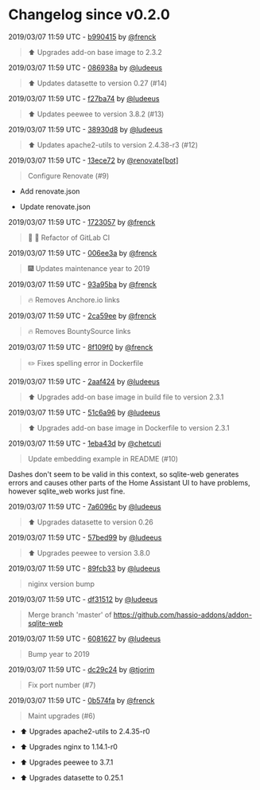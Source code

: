 # Changelog since v0.2.0

2019/03/07 11:59 UTC - [b990415](https://github.com/hassio-addons/addon-sqlite-web/commit/b990415b5d956500b3652bcb37f4bc2e11f4a847) by [@frenck](https://github.com/frenck)
> :arrow_up: Upgrades add-on base image to 2.3.2 

2019/03/07 11:59 UTC - [086938a](https://github.com/hassio-addons/addon-sqlite-web/commit/086938a0c8a3bbe21a9fe63bee561b1574fb90a7) by [@ludeeus](https://github.com/ludeeus)
> :arrow_up: Updates datasette to version 0.27 (#14) 

2019/03/07 11:59 UTC - [f27ba74](https://github.com/hassio-addons/addon-sqlite-web/commit/f27ba7427ec40115db86afc3ffae112e2b1f1fd5) by [@ludeeus](https://github.com/ludeeus)
> :arrow_up: Updates peewee to version 3.8.2 (#13) 

2019/03/07 11:59 UTC - [38930d8](https://github.com/hassio-addons/addon-sqlite-web/commit/38930d844e0db58d6ea25264640b861afcc36f9f) by [@ludeeus](https://github.com/ludeeus)
> :arrow_up: Updates apache2-utils to version 2.4.38-r3 (#12) 

2019/03/07 11:59 UTC - [13ece72](https://github.com/hassio-addons/addon-sqlite-web/commit/13ece7276ab8f550de123f6ace77e5c152ecdb4c) by [@renovate[bot]](https://github.com/apps/renovate)
> Configure Renovate (#9)

* Add renovate.json

* Update renovate.json 

2019/03/07 11:59 UTC - [1723057](https://github.com/hassio-addons/addon-sqlite-web/commit/1723057dfbc0a6d3739058964e809878f86eedc9) by [@frenck](https://github.com/frenck)
> :tractor: :rocket: Refactor of GitLab CI 

2019/03/07 11:59 UTC - [006ee3a](https://github.com/hassio-addons/addon-sqlite-web/commit/006ee3a822333743d0e90259eb0b15468886f387) by [@frenck](https://github.com/frenck)
> :fireworks: Updates maintenance year to 2019 

2019/03/07 11:59 UTC - [93a95ba](https://github.com/hassio-addons/addon-sqlite-web/commit/93a95baa298949c5d5a46fee6897ae6049de4311) by [@frenck](https://github.com/frenck)
> :fire: Removes Anchore.io links 

2019/03/07 11:59 UTC - [2ca59ee](https://github.com/hassio-addons/addon-sqlite-web/commit/2ca59ee84b2bd2bfd74a6cd16bda951a2f29b38c) by [@frenck](https://github.com/frenck)
> :fire: Removes BountySource links 

2019/03/07 11:59 UTC - [8f109f0](https://github.com/hassio-addons/addon-sqlite-web/commit/8f109f071feece4778538b8a27a9d89b9cc55aab) by [@frenck](https://github.com/frenck)
> :pencil2: Fixes spelling error in Dockerfile 

2019/03/07 11:59 UTC - [2aaf424](https://github.com/hassio-addons/addon-sqlite-web/commit/2aaf424fd2c44e205119105980df2233a4191ce8) by [@ludeeus](https://github.com/ludeeus)
> :arrow_up: Upgrades add-on base image in build file to version 2.3.1 

2019/03/07 11:59 UTC - [51c6a96](https://github.com/hassio-addons/addon-sqlite-web/commit/51c6a961271b01ce22149b806245127275129abe) by [@ludeeus](https://github.com/ludeeus)
> :arrow_up: Upgrades add-on base image in Dockerfile to version 2.3.1 

2019/03/07 11:59 UTC - [1eba43d](https://github.com/hassio-addons/addon-sqlite-web/commit/1eba43d8a7d80b9141815523d2ddc99e568e7282) by [@chetcuti](https://github.com/chetcuti)
> Update embedding example in README (#10)

Dashes don't seem to be valid in this context, so sqlite-web generates
errors and causes other parts of the Home Assistant UI to have problems,
however sqlite_web works just fine. 

2019/03/07 11:59 UTC - [7a6096c](https://github.com/hassio-addons/addon-sqlite-web/commit/7a6096c316161efa2dbfe877fdbb60b7b477958d) by [@ludeeus](https://github.com/ludeeus)
> :arrow_up: Upgrades datasette to version 0.26 

2019/03/07 11:59 UTC - [57bed99](https://github.com/hassio-addons/addon-sqlite-web/commit/57bed99bcbc227caf79b561f2d3ee186e22ce147) by [@ludeeus](https://github.com/ludeeus)
> :arrow_up: Upgrades peewee to version 3.8.0 

2019/03/07 11:59 UTC - [89fcb33](https://github.com/hassio-addons/addon-sqlite-web/commit/89fcb339d6da984bcf6a25e8ab978161eff5fe92) by [@ludeeus](https://github.com/ludeeus)
> niginx version bump 

2019/03/07 11:59 UTC - [df31512](https://github.com/hassio-addons/addon-sqlite-web/commit/df315127053218c4192af9d191a2cf5e438793d5) by [@ludeeus](https://github.com/ludeeus)
> Merge branch 'master' of https://github.com/hassio-addons/addon-sqlite-web 

2019/03/07 11:59 UTC - [6081627](https://github.com/hassio-addons/addon-sqlite-web/commit/60816278221a4e63109d45400cabee567aff8fd3) by [@ludeeus](https://github.com/ludeeus)
> Bump year to 2019 

2019/03/07 11:59 UTC - [dc29c24](https://github.com/hassio-addons/addon-sqlite-web/commit/dc29c24c3e274f1c0eea4f4cea9e5c157767a6dd) by [@tjorim](https://github.com/tjorim)
> Fix port number (#7) 

2019/03/07 11:59 UTC - [0b574fa](https://github.com/hassio-addons/addon-sqlite-web/commit/0b574fab425615410b10960f46af9c08f9d00150) by [@frenck](https://github.com/frenck)
> Maint upgrades (#6)

* :arrow_up: Upgrades apache2-utils to 2.4.35-r0

* :arrow_up: Upgrades nginx to 1.14.1-r0

* :arrow_up: Upgrades peewee to 3.7.1

* :arrow_up: Upgrades datasette to 0.25.1 

